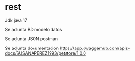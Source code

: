 # rest
Jdk java 17

Se adjunta BD modelo datos

Se adjunta JSON postman

Se adjunta documentacion https://app.swaggerhub.com/apis-docs/SUSANAPEREZ1993/petstore/1.0.0
